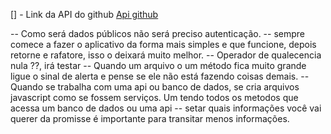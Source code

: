 [] - Link da API do github
[Api github](https://docs.github.com/pt/rest/users/users?apiVersion=2022-11-28#get-a-user)

-- Como será dados públicos não será preciso autenticação.
-- sempre comece a fazer o aplicativo da forma mais simples e que funcione, depois retorne e rafatore, isso o deixará muito melhor.
-- Operador de qualecencia nula ??, irá testar
-- Quando um arquivo o um método fica muito grande ligue o sinal de alerta e pense se ele não está fazendo coisas demais.
-- Quando se trabalha com uma api ou banco de dados, se cria arquivos javascript como se fossem serviços. Um tendo todos os metodos que acessa um banco de dados ou uma api
-- setar quais informações você vai querer da promisse é importante para transitar menos informações.